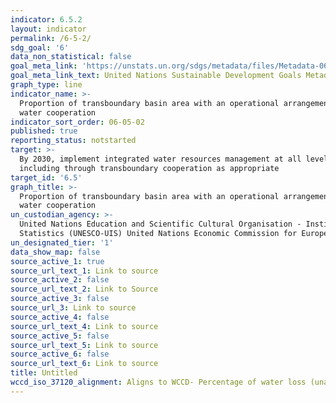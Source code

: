 ```yaml
---
indicator: 6.5.2
layout: indicator
permalink: /6-5-2/
sdg_goal: '6'
data_non_statistical: false
goal_meta_link: 'https://unstats.un.org/sdgs/metadata/files/Metadata-06-05-02.pdf'
goal_meta_link_text: United Nations Sustainable Development Goals Metadata (PDF 4.0 MB)
graph_type: line
indicator_name: >-
  Proportion of transboundary basin area with an operational arrangement for
  water cooperation
indicator_sort_order: 06-05-02
published: true
reporting_status: notstarted
target: >-
  By 2030, implement integrated water resources management at all levels,
  including through transboundary cooperation as appropriate
target_id: '6.5'
graph_title: >-
  Proportion of transboundary basin area with an operational arrangement for
  water cooperation
un_custodian_agency: >-
  United Nations Education and Scientific Cultural Organisation - Institute for
  Statistics (UNESCO-UIS) United Nations Economic Commission for Europe (UNECE)
un_designated_tier: '1'
data_show_map: false
source_active_1: true
source_url_text_1: Link to source
source_active_2: false
source_url_text_2: Link to Source
source_active_3: false
source_url_3: Link to source
source_active_4: false
source_url_text_4: Link to source
source_active_5: false
source_url_text_5: Link to source
source_active_6: false
source_url_text_6: Link to source
title: Untitled
wccd_iso_37120_alignment: Aligns to WCCD- Percentage of water loss (unaccounted for water)
---
```


